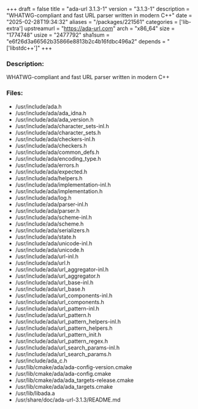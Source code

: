 +++
draft = false
title = "ada-url 3.1.3-1"
version = "3.1.3-1"
description = "WHATWG-compliant and fast URL parser written in modern C++"
date = "2025-02-28T19:34:32"
aliases = "/packages/221561"
categories = ['lib-extra']
upstreamurl = "https://ada-url.com"
arch = "x86_64"
size = "1774748"
usize = "2477792"
sha1sum = "e6f26d3a66562b35866e8813b2c4b16fdbc496a2"
depends = "['libstdc++']"
+++
### Description: 
WHATWG-compliant and fast URL parser written in modern C++

### Files: 
* /usr/include/ada.h
* /usr/include/ada/ada_idna.h
* /usr/include/ada/ada_version.h
* /usr/include/ada/character_sets-inl.h
* /usr/include/ada/character_sets.h
* /usr/include/ada/checkers-inl.h
* /usr/include/ada/checkers.h
* /usr/include/ada/common_defs.h
* /usr/include/ada/encoding_type.h
* /usr/include/ada/errors.h
* /usr/include/ada/expected.h
* /usr/include/ada/helpers.h
* /usr/include/ada/implementation-inl.h
* /usr/include/ada/implementation.h
* /usr/include/ada/log.h
* /usr/include/ada/parser-inl.h
* /usr/include/ada/parser.h
* /usr/include/ada/scheme-inl.h
* /usr/include/ada/scheme.h
* /usr/include/ada/serializers.h
* /usr/include/ada/state.h
* /usr/include/ada/unicode-inl.h
* /usr/include/ada/unicode.h
* /usr/include/ada/url-inl.h
* /usr/include/ada/url.h
* /usr/include/ada/url_aggregator-inl.h
* /usr/include/ada/url_aggregator.h
* /usr/include/ada/url_base-inl.h
* /usr/include/ada/url_base.h
* /usr/include/ada/url_components-inl.h
* /usr/include/ada/url_components.h
* /usr/include/ada/url_pattern-inl.h
* /usr/include/ada/url_pattern.h
* /usr/include/ada/url_pattern_helpers-inl.h
* /usr/include/ada/url_pattern_helpers.h
* /usr/include/ada/url_pattern_init.h
* /usr/include/ada/url_pattern_regex.h
* /usr/include/ada/url_search_params-inl.h
* /usr/include/ada/url_search_params.h
* /usr/include/ada_c.h
* /usr/lib/cmake/ada/ada-config-version.cmake
* /usr/lib/cmake/ada/ada-config.cmake
* /usr/lib/cmake/ada/ada_targets-release.cmake
* /usr/lib/cmake/ada/ada_targets.cmake
* /usr/lib/libada.a
* /usr/share/doc/ada-url-3.1.3/README.md
